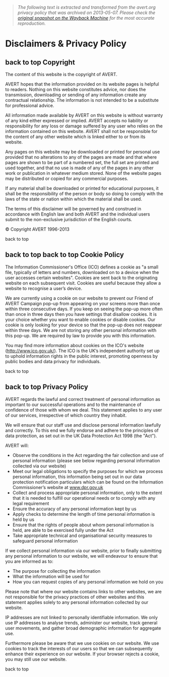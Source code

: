 > *The following text is extracted and transformed from the avert.org privacy policy that was archived on 2013-05-07. Please check the [original snapshot on the Wayback Machine](https://web.archive.org/web/20130507113302id_/http%3A//avert.org/disclaimer.htm) for the most accurate reproduction.*

# Disclaimers & Privacy Policy

##  back to top Copyright 

The content of this website is the copyright of AVERT. 

AVERT hopes that the information provided on its website pages is helpful to readers. Nothing on this website constitutes advice, nor does the transmission, downloading or sending of any information create any contractual relationship. The information is not intended to be a substitute for professional advice. 

All information made available by AVERT on this website is without warranty of any kind either expressed or implied. AVERT accepts no liability or responsibility for any loss or damage suffered by any user who relies on the information contained on this website. AVERT shall not be responsible for the content of any other website which is linked either to or from its website. 

Any pages on this website may be downloaded or printed for personal use provided that no alterations to any of the pages are made and that where pages are shown to be part of a numbered set, the full set are printed and used together, and that no use is made of any of the pages in any other work or publication in whatever medium stored. None of the website pages may be distributed or copied for any commercial purposes. 

If any material shall be downloaded or printed for educational purposes, it shall be the responsibility of the person or body so doing to comply with the laws of the state or nation within which the material shall be used. 

The terms of this disclaimer will be governed by and construed in accordance with English law and both AVERT and the individual users submit to the non-exclusive jurisdiction of the English courts. 

© Copyright AVERT 1996-2013 

back to top

##  back to top back to top Cookie Policy 

The Information Commissioner's Office (ICO) defines a cookie as "a small file, typically of letters and numbers, downloaded on to a device when the user accesses certain websites". Cookies are sent back to the originating website on each subsequent visit. Cookies are useful because they allow a website to recognise a user’s device. 

We are currently using a cookie on our website to prevent our Friend of AVERT Campaign pop-up from appearing on your screens more than once within three consecutive days. If you keep on seeing the pop-up more often than once in three days then you have settings that disallow cookies. It is your choice whether you want to enable cookies or disable cookies. Our cookie is only looking for your device so that the pop-up does not reappear within three days. We are not storing any other personal information with this pop-up. We are required by law to provide you with this information. 

You may find more information about cookies on the ICO's website (http://www.ico.gov.uk/). The ICO is the UK’s independent authority set up to uphold information rights in the public interest, promoting openness by public bodies and data privacy for individuals. 

back to top

##  back to top Privacy Policy 

AVERT regards the lawful and correct treatment of personal information as important to our successful operations and to the maintenance of confidence of those with whom we deal. This statement applies to any user of our services, irrespective of which country they inhabit. 

We will ensure that our staff use and disclose personal information lawfully and correctly. To this end we fully endorse and adhere to the principles of data protection, as set out in the UK Data Protection Act 1998 (the "Act"). 

AVERT will:  


  * Observe the conditions in the Act regarding the fair collection and use of personal information (please see below regarding personal information collected via our website) 
  * Meet our legal obligations to specify the purposes for which we process personal information, this information being set out in our data protection notification particulars which can be found on the Information Commissioner’s website at www.dpr.gov.uk 
  * Collect and process appropriate personal information, only to the extent that it is needed to fulfill our operational needs or to comply with any legal requirement 
  * Ensure the accuracy of any personal information kept by us 
  * Apply checks to determine the length of time personal information is held by us 
  * Ensure that the rights of people about whom personal information is held, are able to be exercised fully under the Act 
  * Take appropriate technical and organisational security measures to safeguard personal information 



If we collect personal information via our website, prior to finally submitting any personal information to our website, we will endeavour to ensure that you are informed as to:  


  * The purpose for collecting the information 
  * What the information will be used for 
  * How you can request copies of any personal information we hold on you 



Please note that where our website contains links to other websites, we are not responsible for the privacy practices of other websites and this statement applies solely to any personal information collected by our website. 

IP addresses are not linked to personally identifiable information. We only use IP addresses to analyse trends, administer our website, track general user movements, and gather broad demographic information for aggregate use. 

Furthermore please be aware that we use cookies on our website. We use cookies to track the interests of our users so that we can subsequently enhance their experience on our website. If your browser rejects a cookie, you may still use our website. 

back to top
